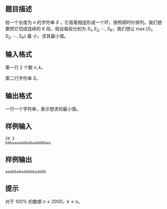 ## 题目描述
给一个长度为 $n$ 的字符串 $S$ ，它首尾相连形成一个环，按照顺时针排列。我们想要把它切成连续的 $K$ 段，假设每段分别为 $S_1,S_2,\cdots,S_K$，我们想让 $\max\{S_1,S_2,\cdots,S_K\}$ 最
小，求其最小值。

## 输入格式
第一行 $2$ 个数 $n,k$。

第二行字符串 $S$。

## 输出格式
一行一个字符串，表示想求的最小值。

## 样例输入
```plain
20 3
bbbaaaaabbabaabbbbaa
```

## 样例输出
```plain
aaabbabaabbbbaabbb
```

## 提示
对于 $100\%$ 的数据 $n \le 2000$，$k \le n$。

